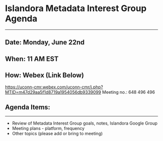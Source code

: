 # Islandora Metadata Interest Group Agenda
---
## Date: Monday, June 22nd
## When: 11 AM EST
## How: Webex (Link Below)
https://uconn-cmr.webex.com/uconn-cmr/j.php?MTID=m47d29aa5f1d8719a1954056db9339099
Meeting no.: 648 496 496

## Agenda Items:
---
- Review of Metadata Interest Group goals, notes, Islandora Google Group
- Meeting plans - platform, frequency
- Other topics (please add or bring to meeting)
